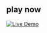 ## play now

[![Live Demo](https://img.shields.io/badge/Live%20Demo-Calculator-brightgreen)](https://omvijaysharma.github.io/2024/)
